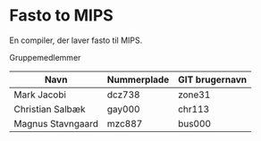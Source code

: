 # Fasto to MIPS

En compiler, der laver fasto til MIPS.

Gruppemedlemmer

Navn  | Nummerplade | GIT brugernavn
 ------------- | ----------- | -----------
Mark Jacobi | dcz738 | zone31
Christian Salbæk | gay000 | chr113
Magnus Stavngaard | mzc887 | bus000
